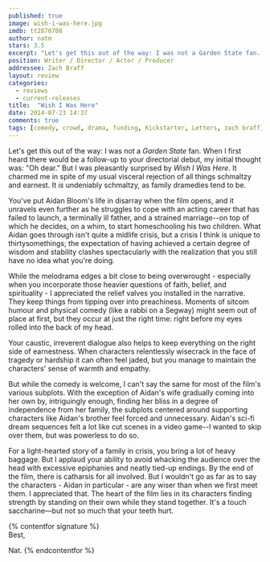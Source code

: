 ```yaml
---
published: true
image: wish-i-was-here.jpg
imdb: tt2870708
author: natm 
stars: 3.5
excerpt: "Let's get this out of the way: I was not a Garden State fan. When I first heard there would be a follow-up to your directorial debut, my initial thought was: Oh dear."
position: Writer / Director / Actor / Producer
addressee: Zach Braff
layout: review
categories: 
  - reviews
  - current-releases
title:  "Wish I Was Here"
date: 2014-07-23 14:37
comments: true
tags: [comedy, crowd, drama, funding, Kickstarter, Letters, zach braff]
---
```

Let's get this out of the way: I was not a _Garden State_ fan. When I first heard there would be a follow-up to your directorial debut, my initial thought was: "Oh dear." But I was pleasantly surprised by _Wish I Was Here_. It charmed me in spite of my usual visceral rejection of all things schmaltzy and earnest. It _is_ undeniably schmaltzy, as family dramedies tend to be.

You've put Aidan Bloom's life in disarray when the film opens, and it unravels even further as he struggles to cope with an acting career that has failed to launch, a terminally ill father, and a strained marriage--on top of which he decides, on a whim, to start homeschooling his two children. What Aidan goes through isn't quite a midlife crisis, but a crisis I think is unique to thirtysomethings; the expectation of having achieved a certain degree of wisdom and stability clashes spectacularly with the realization that you still have no idea what you're doing.

While the melodrama edges a bit close to being overwrought - especially when you incorporate those heavier questions of faith, belief, and spirituality - I appreciated the relief valves you installed in the narrative. They keep things from tipping over into preachiness. Moments of sitcom humour and physical comedy (like a rabbi on a Segway) might seem out of place at first, but they occur at just the right time: right before my eyes rolled into the back of my head.

Your caustic, irreverent dialogue also helps to keep everything on the right side of earnestness. When characters relentlessly wisecrack in the face of tragedy or hardship it can often feel jaded,  but you manage to maintain the characters' sense of warmth and empathy.

But while the comedy is welcome, I can't say the same for most of the film's various subplots. With the exception of Aidan's wife gradually coming into her own by, intriguingly enough, finding her bliss in a degree of independence from her family, the subplots centered around supporting characters like Aidan's brother feel forced and unnecessary. Aidan's sci-fi dream sequences felt a lot like cut scenes in a video game--I wanted to skip over them, but was powerless to do so. 

For a light-hearted story of a family in crisis, you bring a lot of heavy baggage. But I applaud your ability to avoid whacking the audience over the head with excessive epiphanies and neatly tied-up endings. By the end of the film, there is catharsis for all involved. But I wouldn't go as far as to say the characters - Aidan in particular - are any wiser than when we first meet them. I appreciated that. The heart of the film lies in its characters finding strength by standing on their own while they stand together. It's a touch saccharine—but not so much that your teeth hurt. 

{% contentfor signature %}	Best,

Nat.
{% endcontentfor %}